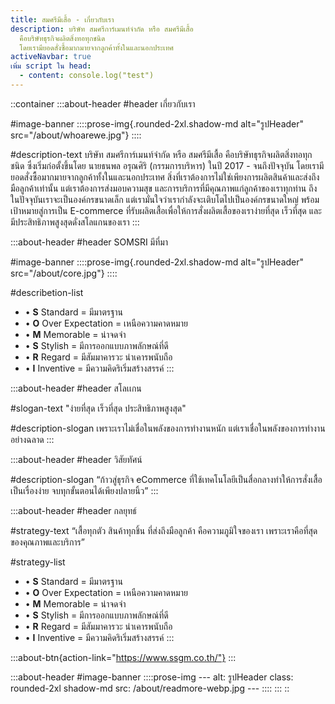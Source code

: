 ```yaml
---
title: สมศรีมีเสื้อ - เกี่ยวกับเรา
description: บริษัท สมศรีการ์เมนท์จํากัด หรือ สมศรีมีเสื้อ
  คือบริษัทธุรกิจผลิตสิ่งทอทุกชนิด
  โดยเรามียอดสั่งซื้อมากมายจากลูกค้าทั้งในและนอกประเทศ
activeNavbar: true
เพิ่ม script ใน head:
  - content: console.log("test")
---
```


::container
  :::about-header
  #header
  เกี่ยวกับเรา
  
  #image-banner
    ::::prose-img{.rounded-2xl.shadow-md alt="รูปHeader" src="/about/whoarewe.jpg"}
    ::::
  
  #description-text
  บริษัท สมศรีการ์เมนท์จํากัด หรือ สมศรีมีเสื้อ คือบริษัทธุรกิจผลิตสิ่งทอทุกชนิด ซึ่งเริ่มก่อตั้งขึ้นโดย นายธนพล อรุณศิริ (กรรมการบริหาร) ในปี 2017 - จนถึงปัจจุบัน โดยเรามียอดสั่งซื้อมากมายจากลูกค้าทั้งในและนอกประเทศ สิ่งที่เราต้องการไม่ใช่เพียงการผลิตสินค้าและส่งถึงมือลูกค้าเท่านั้น แต่เราต้องการส่งมอบความสุข และการบริการที่มีคุณภาพแก่ลูกค้าของเราทุกท่าน ถึงในปัจจุบันเราจะเป็นองค์กรขนาดเล็ก แต่เรามั่นใจว่าเรากำลังจะเติบโตไปเป็นองค์กรขนาดใหญ่ พร้อมเป้าหมายสู่การเป็น E-commerce ที่รับผลิตเสื้อเพื่อให้การสั่งผลิตเสื้อของเราง่ายที่สุด เร็วที่สุด และมีประสิทธิภาพสูงสุดดั่งสโลแกนของเรา
  :::

  :::about-header
  #header
  SOMSRI มีที่มา
  
  #image-banner
    ::::prose-img{.rounded-2xl.shadow-md alt="รูปHeader" src="/about/core.jpg"}
    ::::
  
  #describetion-list
  - • **S** Standard = มีมาตรฐาน
  - • **O** Over Expectation = เหนือความคาดหมาย
  - • **M** Memorable = น่าจดจํา
  - • **S** Stylish = มีการออกแบบภาพลักษณ์ที่ดี
  - • **R** Regard = มีสัมมาคารวะ น่าเคารพนับถือ
  - • **I** Inventive = มีความคิดริเริ่มสร้างสรรค์
  :::

  :::about-header
  #header
  สโลเเกน
  
  #slogan-text
  "ง่ายที่สุด เร็วที่สุด ประสิทธิภาพสูงสุด"
  
  #description-slogan
  เพราะเราไม่เชื่อในพลังของการทำงานหนัก แต่เราเชื่อในพลังของการทำงานอย่างฉลาด
  :::

  :::about-header
  #header
  วิสัยทัศน์
  
  #description-slogan
  “ก้าวสู่ธุรกิจ eCommerce ที่ใช้เทคโนโลยีเป็นสื่อกลางทำให้การสั่งเสื้อเป็นเรื่องง่าย
  จบทุกขั้นตอนได้เพียงปลายนิ้ว”
  :::

  :::about-header
  #header
  กลยุทธ์
  
  #strategy-text
  “เสื้อทุกตัว สินค้าทุกชิ้น ที่ส่งถึงมือลูกค้า คือความภูมิใจของเรา เพราะเราคือที่สุดของคุณภาพและบริการ”
  
  #strategy-list
  - • **S** Standard = มีมาตรฐาน
  - • **O** Over Expectation = เหนือความคาดหมาย
  - • **M** Memorable = น่าจดจํา
  - • **S** Stylish = มีการออกแบบภาพลักษณ์ที่ดี
  - • **R** Regard = มีสัมมาคารวะ น่าเคารพนับถือ
  - • **I** Inventive = มีความคิดริเริ่มสร้างสรรค์
  :::

  :::about-btn{action-link="https://www.ssgm.co.th/"}
  :::

  :::about-header
  #image-banner
    ::::prose-img
    ---
    alt: รูปHeader
    class: rounded-2xl shadow-md
    src: /about/readmore-webp.jpg
    ---
    ::::
  :::
::
